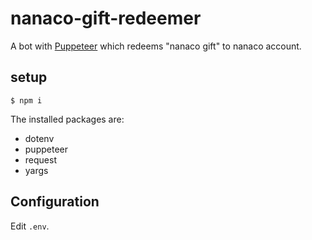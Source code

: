 # nanaco-gift-redeemer

A bot with [Puppeteer](https://github.com/GoogleChrome/puppeteer) which redeems "nanaco gift" to nanaco account.

## setup

```
$ npm i
```

The installed packages are:

* dotenv
* puppeteer
* request
* yargs

## Configuration

Edit `.env`.
